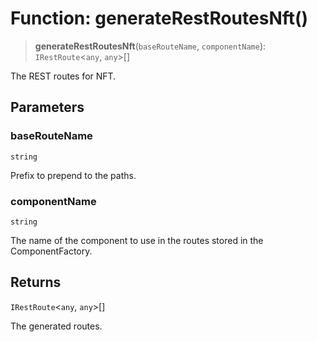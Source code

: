 # Function: generateRestRoutesNft()

> **generateRestRoutesNft**(`baseRouteName`, `componentName`): `IRestRoute`\<`any`, `any`\>[]

The REST routes for NFT.

## Parameters

### baseRouteName

`string`

Prefix to prepend to the paths.

### componentName

`string`

The name of the component to use in the routes stored in the ComponentFactory.

## Returns

`IRestRoute`\<`any`, `any`\>[]

The generated routes.
